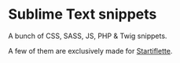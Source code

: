 # Sublime Text snippets
A bunch of CSS, SASS, JS, PHP & Twig snippets.

A few of them are exclusively made for [Startiflette](https://github.com/LilGast8/Startiflette).